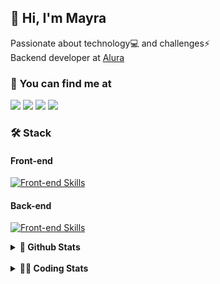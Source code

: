 ## 👋 Hi, I'm Mayra

Passionate about technology💻 and challenges⚡  
Backend developer at [Alura](https://www.alura.com.br)   

### 💬 You can find me at

<a href="https://mayra.dev" target="_blank" rel="noopener"><img src="https://img.shields.io/badge/-mayra.dev-005FED?style=flat&logo=Google-chrome&logoColor=white"/></a>
<a href="https://linkedin.com/in/mayraamaral" target="_blank" rel="noopener"><img src="https://img.shields.io/badge/-/mayraamaral-0077B5?style=flat&logo=Linkedin&logoColor=white"/></a>
<a href="mailto:mayra@mayra.dev" target="_blank" rel="noopener"><img src="https://img.shields.io/badge/-mayra@mayra.dev-D14836?style=flat&logo=Gmail&logoColor=white"/></a>
<a href="" target="_blank" rel="noopener"><img src="https://img.shields.io/badge/-mayraamaral-7289DA?style=flat&logo=Discord&logoColor=white"/></a>

### 🛠️ Stack
#### Front-end

[![Front-end Skills](https://skillicons.dev/icons?i=react,next,angular,redux,styledcomponents,html,css,sass,js,ts,figma)](https://skillicons.dev)
#### Back-end

[![Front-end Skills](https://skillicons.dev/icons?i=java,spring,hibernate,aws,idea,postgres,mysql,git,linux,bash,nodejs,docker,kubernetes,jenkins)](https://skillicons.dev)


<details>
    <summary><strong>📌 Github Stats</strong></summary>
    <br />
    <div align="center">
        <table>
      <td><img height="160em" src="https://github-readme-stats.vercel.app/api?username=mayraamaral&show_icons=true&theme=algolia&hide_border=true&hide=stars&count_private=true" alt="Readme stats"></td>
      <td><img height="160em" src="https://github-readme-stats.vercel.app/api/top-langs/?username=mayraamaral&&layout=compact&&theme=algolia&hide_border=true&langs_count=6" alt="Language stats"></td>
       </table>
  </div> 
    

  <p align="center">
    <img src="https://github-readme-streak-stats.herokuapp.com?user=mayraamaral&theme=dark&hide_border=true&date_format=j%20M%5B%20Y%5D&locale=pt-br&background=050F2C&ring=0195DD&fire=23AA7D&currStreakLabel=23AA7D" alt="Streak stats">
  </p> 
</details>

<br />

<details>
  <summary><strong>👩‍💻 Coding Stats</strong></summary>
  <br />
  
  <!--START_SECTION:waka-->
![Code Time](http://img.shields.io/badge/Code%20Time-551%20hrs%2037%20mins-blue)

**🐱 My GitHub Data** 

> 📦 583.6 kB Used in GitHub's Storage 
 > 
> 🏆 800 Contributions in the Year 2024
 > 
> 🚫 Not Opted to Hire
 > 
> 📜 58 Public Repositories 
 > 
> 🔑 32 Private Repositories 
 > 
**I'm an Early 🐤** 

```text
🌞 Morning                4008 commits        ██████░░░░░░░░░░░░░░░░░░░   22.09 % 
🌆 Daytime                11312 commits       ████████████████░░░░░░░░░   62.34 % 
🌃 Evening                2549 commits        ████░░░░░░░░░░░░░░░░░░░░░   14.05 % 
🌙 Night                  276 commits         ░░░░░░░░░░░░░░░░░░░░░░░░░   01.52 % 
```
📅 **I'm Most Productive on Wednesday** 

```text
Monday                   2549 commits        ████░░░░░░░░░░░░░░░░░░░░░   14.05 % 
Tuesday                  1845 commits        ███░░░░░░░░░░░░░░░░░░░░░░   10.17 % 
Wednesday                6514 commits        █████████░░░░░░░░░░░░░░░░   35.90 % 
Thursday                 4255 commits        ██████░░░░░░░░░░░░░░░░░░░   23.45 % 
Friday                   2263 commits        ███░░░░░░░░░░░░░░░░░░░░░░   12.47 % 
Saturday                 300 commits         ░░░░░░░░░░░░░░░░░░░░░░░░░   01.65 % 
Sunday                   419 commits         █░░░░░░░░░░░░░░░░░░░░░░░░   02.31 % 
```


📊 **This Week I Spent My Time On** 

```text
🕑︎ Time Zone: America/Sao_Paulo

💬 Programming Languages: 
Java                     17 hrs 9 mins       ██████████████████████░░░   87.45 % 
SQL                      1 hr 49 mins        ██░░░░░░░░░░░░░░░░░░░░░░░   09.33 % 
Java Properties          7 mins              ░░░░░░░░░░░░░░░░░░░░░░░░░   00.67 % 
Markdown                 6 mins              ░░░░░░░░░░░░░░░░░░░░░░░░░   00.58 % 
Properties               6 mins              ░░░░░░░░░░░░░░░░░░░░░░░░░   00.56 % 

🔥 Editors: 
IntelliJ IDEA            18 hrs 56 mins      ████████████████████████░   96.50 % 
VS Code                  41 mins             █░░░░░░░░░░░░░░░░░░░░░░░░   03.50 % 

💻 Operating System: 
Linux                    19 hrs 37 mins      █████████████████████████   100.00 % 
```

**I Mostly Code in Java** 

```text
Java                     123 repos           ███████░░░░░░░░░░░░░░░░░░   28.02 % 
HTML                     110 repos           ██████░░░░░░░░░░░░░░░░░░░   25.06 % 
JavaScript               101 repos           ██████░░░░░░░░░░░░░░░░░░░   23.01 % 
TypeScript               83 repos            █████░░░░░░░░░░░░░░░░░░░░   18.91 % 
Dockerfile               1 repo              ░░░░░░░░░░░░░░░░░░░░░░░░░   00.23 % 
```




 Last Updated on 17/09/2024 19:11:28 UTC
<!--END_SECTION:waka-->

</details>
